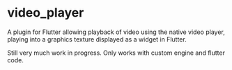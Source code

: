 # video_player

A plugin for Flutter allowing playback of video using the native video player, playing into a graphics texture displayed
as a widget in Flutter.

Still very much work in progress. Only works with custom engine and flutter code.
